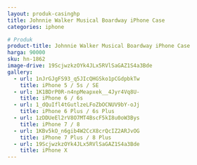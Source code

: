 ```yaml
---
layout: produk-casinghp
title: Johnnie Walker Musical Boardway iPhone Case
categories: iphone

# Produk
product-title: Johnnie Walker Musical Boardway iPhone Case
harga: 90000
sku: hn-1862
image-drive: 19ScjwzkzOYk4JLx5RVlSaGAZ1S4a3Bde
gallery:
  - url: 1nJrGJgFS93_q5JIcQHGSko1pCGdpbkTw
    title: iPhone 5 / 5s / SE
  - url: 1K1BDrP0R-n4npMeapxek__4Jyr4Vq8U-
    title: iPhone 6 / 6s
  - url: 1_dQuIfl4tGutlzeLFoZbOCNUV9bY-oJj
    title: iPhone 6 Plus / 6s Plus
  - url: 1zDDUeEl2rV8O7MT4BscF5kI8u0oW3Bys
    title: iPhone 7 / 8
  - url: 1KBv5kO_n6gib4W2CcX8crQcIZ2ARJvOG
    title: iPhone 7 Plus / 8 Plus
  - url: 19ScjwzkzOYk4JLx5RVlSaGAZ1S4a3Bde
    title: iPhone X
---
```

